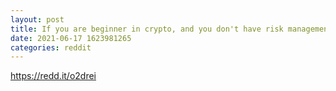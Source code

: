 ```yaml
--- 
layout: post 
title: If you are beginner in crypto, and you don't have risk management, you will lose money. 
date: 2021-06-17 1623981265 
categories: reddit 
--- 
```

https://redd.it/o2drei